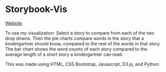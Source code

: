 # Storybook-Vis

[Website](https://vinayvis821.github.io/Storybook-Vis/)

To use my visualization: Select a story to compare from each of the two drop downs. Then the pie charts compare words in the story that a kindergartner should know, compared to the rest of the words in that story. The bar chart shows the word counts of each story compared to the average length of a short story a kindergartner can read.

This was made using HTML, CSS Bootstrap, Javascript, D3.js, and Python
